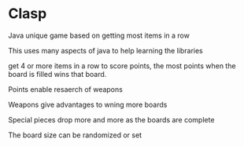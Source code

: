 Clasp
=====

Java unique game based on getting most items in a row

This uses many aspects of java to help learning the libraries

get 4 or more items in a row to score points, the most points when the board is filled wins that board.

Points enable resaerch of weapons

Weapons give advantages to wning more boards

Special pieces drop more and more as the boards are complete

The board size can be randomized or set

